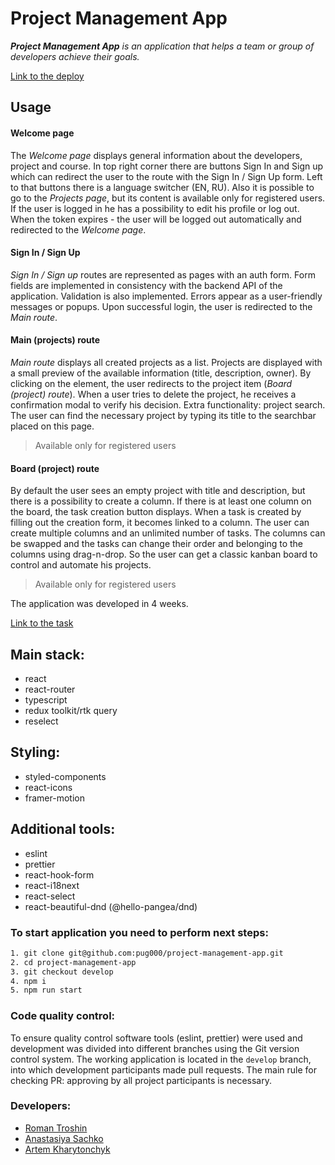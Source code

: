 # Project Management App

_**Project Management App** is an application that helps a team or group of developers achieve their goals._

[Link to the deploy](https://pug000.github.io/project-management-app/ "PMA")

## Usage

#### Welcome page
The _Welcome page_ displays general information about the developers, project and course. In top right corner there are buttons Sign In and Sign up which can redirect the user to the route with the Sign In / Sign Up form. Left to that buttons there is a language switcher (EN, RU).
Also it is possible to go to the _Projects page_, but its content is available only for registered users. If the user is logged in he has a possibility to edit his profile or log out. When the token expires - the user will be logged out automatically and redirected to the _Welcome page_.

#### Sign In / Sign Up
_Sign In / Sign up_ routes are represented as pages with an auth form. Form fields are implemented in consistency with the backend API of the application. Validation is also implemented. Errors appear as a user-friendly messages or popups. Upon successful login, the user is redirected to the _Main route_.

#### Main (projects) route
_Main route_ displays all created projects as a list. Projects are displayed with a small preview of the available information (title, description, owner). By clicking on the element, the user redirects to the project item (_Board (project) route_).
When a user tries to delete the project, he receives a confirmation modal to verify his decision.
Extra functionality: project search. The user can find the necessary project by typing its title to the searchbar placed on this page.

> Available only for registered users

#### Board (project) route 
By default the user sees an empty project with title and description, but there is a possibility to create a column. If there is at least one column on the board, the task creation button displays. When a task is created by filling out the creation form, it becomes linked to a column. The user can create multiple columns and an unlimited number of tasks. The columns can be swapped and the tasks can change their order and belonging to the columns using drag-n-drop. So the user can get a classic kanban board to control and automate his projects.

> Available only for registered users

The application was developed in 4 weeks.

[Link to the task](https://github.com/rolling-scopes-school/tasks/blob/master/tasks/react/project-management-system-EN.md)

## Main stack:

- react
- react-router
- typescript
- redux toolkit/rtk query
- reselect

## Styling:

- styled-components
- react-icons
- framer-motion

## Additional tools:

- eslint
- prettier
- react-hook-form
- react-i18next
- react-select
- react-beautiful-dnd (@hello-pangea/dnd)

### To start application you need to perform next steps:

```bash
1. git clone git@github.com:pug000/project-management-app.git
2. cd project-management-app
3. git checkout develop
4. npm i
5. npm run start
```

### Code quality control:

To ensure quality control software tools (eslint, prettier) were used and development was divided into different branches using the Git version control system. The  working application is located in the `develop` branch, into which development participants made pull requests. The main rule for checking PR: approving by all project participants is necessary.

### Developers:

- [Roman Troshin](https://github.com/pug000)
- [Anastasiya Sachko](https://github.com/saachko)
- [Artem Kharytonchyk](https://github.com/aArt13)
